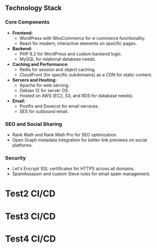 ## Technology Stack

### Core Components
- **Frontend:**
  - WordPress with WooCommerce for e-commerce functionality.
  - React for modern, interactive elements on specific pages.
- **Backend:**
  - PHP 8.2 for WordPress and custom backend logic.
  - MySQL for relational database needs.
- **Caching and Performance:**
  - Redis for session and object caching.
  - CloudFront (for specific subdomains) as a CDN for static content.
- **Servers and Hosting:**
  - Apache for web serving.
  - Debian 12 for server OS.
  - Hosted on AWS (EC2, S3, and RDS for database needs).
- **Email:**
  - Postfix and Dovecot for email services.
  - SES for outbound email.

### SEO and Social Sharing
- Rank Math and Rank Math Pro for SEO optimization.
- Open Graph metadata integration for better link previews on social platforms.

### Security
- Let's Encrypt SSL certificates for HTTPS across all domains.
- SpamAssassin and custom Sieve rules for email spam management.
# Test2 CI/CD
# Test3 CI/CD
# Test4 CI/CD
